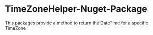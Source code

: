 # TimeZoneHelper-Nuget-Package
This packages provide a method to return the DateTime for a specific TimeZone

